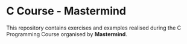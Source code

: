 
<html lang="es"
</head>
<body>
  <h1>C Course - Mastermind</h1>
  <p>
    This repository contains exercises and examples realised during the C Programming Course organised by <strong>Mastermind</strong>.
  </p>
</body>
</html>
